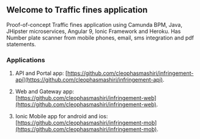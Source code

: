 ## Welcome to Traffic fines application

Proof-of-concept Traffic fines application using Camunda BPM, Java, JHipster microservices, Angular 9, Ionic Framework and Heroku. Has Number plate scanner from mobile phones, email, sms integration and pdf statements.

### Applications

1. API and Portal app: [https://github.com/cleophasmashiri/infringement-api](https://github.com/cleophasmashiri/infringement-api).

2. Web and Gateway app:[https://github.com/cleophasmashiri/infringement-web](https://github.com/cleophasmashiri/infringement-web).

3. Ionic Mobile app for android and ios: [https://github.com/cleophasmashiri/infringement-mob](https://github.com/cleophasmashiri/infringement-mob).
